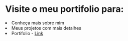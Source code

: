 <h1>Visite o meu portifolio para:</h1>
<li>Conheça mais sobre mim</li>
<li>Meus projetos com mais detalhes</li>
<li> <span> Portifolio - </span><a href="https://cleitonsousaa.github.io/Portifolio/">Link</a></li>
